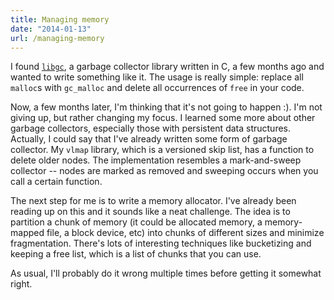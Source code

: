 ```yaml
---
title: Managing memory
date: "2014-01-13"
url: /managing-memory
---
```



I found [`libgc`](https://www.hpl.hp.com/personal/Hans_Boehm/gc/), a garbage collector library written in C, a few months ago and wanted to write something like it. The usage is really simple: replace all `malloc`s with `gc_malloc` and delete all occurrences of `free` in your code.

Now, a few months later, I'm thinking that it's not going to happen :). I'm not giving up, but rather changing my focus. I learned some more about other garbage collectors, especially those with persistent data structures. Actually, I could say that I've already written some form of garbage collector. My `vlmap` library, which is a versioned skip list, has a function to delete older nodes. The implementation resembles a mark-and-sweep collector --  nodes are marked as removed and sweeping occurs when you call a certain function.

The next step for me is to write a memory allocator. I've already been reading up on this and it sounds like a neat challenge. The idea is to partition a chunk of memory (it could be allocated memory, a memory-mapped file, a block device, etc) into chunks of different sizes and minimize fragmentation. There's lots of interesting techniques like bucketizing and keeping a free list, which is a list of chunks that you can use.

As usual, I'll probably do it wrong multiple times before getting it somewhat right.


